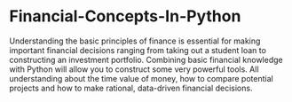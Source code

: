 # Financial-Concepts-In-Python
Understanding the basic principles of finance is essential for making important financial decisions ranging from taking out a student loan to constructing an investment portfolio. Combining basic financial knowledge with Python will allow you to construct some very powerful tools. All understanding about the time value of money, how to compare potential projects and how to make rational, data-driven financial decisions.
